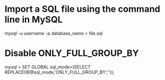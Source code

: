 # Import a SQL file using the command line in MySQL

mysql -u username -p database_name < file.sql

# Disable ONLY_FULL_GROUP_BY

mysql > SET GLOBAL sql_mode=(SELECT REPLACE(@@sql_mode,'ONLY_FULL_GROUP_BY',''));

